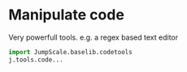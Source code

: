 # Manipulate code

Very powerfull tools. e.g. a regex based text editor

```python
import JumpScale.baselib.codetools
j.tools.code...
```
